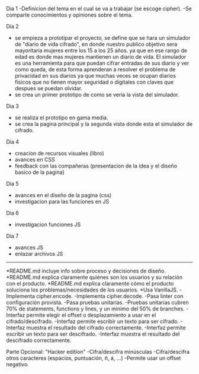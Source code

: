 Dia 1
 -Definicion del tema en el cual se va a trabajar (se escoge cipher).
 -Se comparte conocimientos y opiniones sobre el tema.

Dia 2 
  - se empieza a prototipar el proyecto, se define que se hara un simulador de "diario de vida cifrado", en donde nuestro publico objetivo sera mayoritaria mujeres entre los 15 a los 25 años. ya que en ese rango de edad es donde mas mujeres mantienen un diario de vida. 
  El simulador es una herramienta para que puedan cifrar entradas de sus diario y ver como queda, de esta forma aprenderan a resolver el problema de privacidad en sus diarios ya que muchas veces se ocupan diarios fisicos que no tienen mayor seguridad o digitales con claves que despues se puedan olvidar.
  - se crea un primer prototipo de como se veria la vista del simulador. 

Dia 3
  - se realiza el prototipo en gama media.
  - se crea la pagina principal y la segunda vista donde esta el simulador de cifrado.

Dia 4
  - creacion de recursos visuales (libro)
  - avances en CSS 
  - feedback con las compañeras (presentacion de la idea y el diseño basico de la pagina)

Dia 5
 - avances en el diseño de la pagina (css)
 - investigacion para las funciones en JS

Dia 6
  - investigacion funciones JS

Dia 7
  - avances JS
  - enlazar archivos JS


___________________________________________________
 *README.md incluye info sobre proceso y decisiones de diseño.
 *README.md explica claramente quiénes son los usuarios y su relación con el producto.
 *README.md explica claramente cómo el producto soluciona los problemas/necesidades de los usuarios.
 *Usa VanillaJS.
 -Implementa cipher.encode.
 -Implementa cipher.decode.
 -Pasa linter con configuración provista.
 -Pasa pruebas unitarias.
 -Pruebas unitarias cubren 70% de statements, functions y lines, y un mínimo del 50% de branches.
 -Interfaz permite elegir el offset o desplazamiento a usar en el cifrado/descifrado.
 -Interfaz permite escribir un texto para ser cifrado.
 -Interfaz muestra el resultado del cifrado correctamente.
 -Interfaz permite escribir un texto para ser descifrado.
 -Interfaz muestra el resultado del descifrado correctamente. 

Parte Opcional: "Hacker edition"
 -Cifra/descifra minúsculas
 -Cifra/descifra otros caracteres (espacios, puntuación, ñ, á, ...)
 -Permite usar un offset negativo.